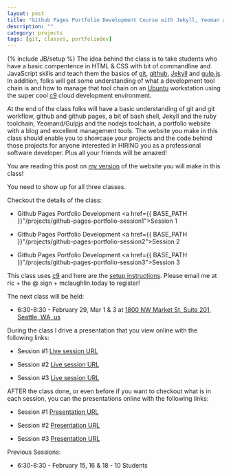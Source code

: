 ```yaml
---
layout: post
title: "Github Pages Portfolio Development Course with Jekyll, Yeoman and Gulpjs"
description: ""
category: projects
tags: [git, classes, portfoliodev]
---
```

{% include JB/setup %}
The idea behind the class is to take students who have a basic compentence in HTML & CSS with bit of commandline and JavaScript skills and teach them the basics of [git](https://git-scm.com/), [github](https://github.com/ricmclaughlin), [Jekyll](http://jekyllrb.com/) and [gulp.js](http://gulpjs.com/). In addition, folks will get some understanding of what a development tool chain is and how to manage that tool chain on an [Ubuntu](http://www.ubuntu.com/) workstation using the super cool [c9](https://c9.io) cloud development environment.

At the end of the class folks will have a basic understanding of git and git workflow, github and github pages, a bit of bash shell, Jekyll and the ruby toolchain, Yeomand/Gulpjs and the nodejs toolchain, a portfolio website with a blog and excellent management tools. The website you make in this class should enable you to showcase your projects and the code behind those projects for anyone interested in HIRING you as a professional software developer. Plus all your friends will be amazed!

You are reading this post on [my version](http://ric.mclaughlin.today) of the website you will make in this class!

You need to show up for all three classes.

Checkout the details of the class:

* Github Pages Portfolio Development <a href={{ BASE_PATH }}"/projects/github-pages-portfolio-session1">Session 1</a>

* Github Pages Portfolio Development <a href={{ BASE_PATH }}"/projects/github-pages-portfolio-session2">Session 2</a>

* Github Pages Portfolio Development <a href={{ BASE_PATH }}"/projects/github-pages-portfolio-session3">Session 3</a>

This class uses [c9](https://c9.io) and here are the [setup instructions](http://ric.mclaughlin.today/posts/github-pages-portfolio-class-setup-with-c9). Please email me at ric + the @ sign + mclaughlin.today to register!

The next class will be held:

* 6:30-8:30 - February 29, Mar 1 &amp; 3 at [1800 NW Market St, Suite 201, Seattle, WA, us](https://goo.gl/maps/GvZkjFbR8Mu) 

During the class I drive a presentation that you view online with the following links: 

* Session #1 [Live session URL](http://slides.com/ricmclaughlin/githubportfolio1-1/live)

* Session #2 [Live session URL](http://slides.com/ricmclaughlin/githubportfolio2/live) 

* Session #3 [Live session URL](http://slides.com/ricmclaughlin/githubportfolio1-1-2/live) 

AFTER the class done, or even before if you want to checkout what is in each session, you can the presentations online with the following links:

* Session #1 [Presentation URL](http://slides.com/ricmclaughlin/githubportfolio1-1)

* Session #2 [Presentation URL](http://slides.com/ricmclaughlin/githubportfolio2) 

* Session #3 [Presentation URL](http://slides.com/ricmclaughlin/githubportfolio1-1-2) 

Previous Sessions:

* 6:30-8:30 - February 15, 16 & 18 - 10 Students
